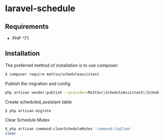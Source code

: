 # laravel-schedule

## Requirements

- PHP ^7.1


## Installation

The preferred method of installation is to use composer:

```bash
$ composer require mattsu/scheduleassistant
```

Publish the migration and config

```bash 
php artisan vendor:publish --provider=MattSu\\ScheduleAssistant\\ScheduleAssistantServiceProviser
```

Create scheduled_assistant table

```bash
$ php artisan migrate
```

Clear Schedule Mutex
```bash
$ php artisan command:clearScheduleMutex 'command:logTime'
clear
```